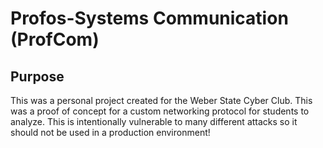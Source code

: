 # Profos-Systems Communication (ProfCom)

## Purpose

This was a personal project created for the Weber State Cyber Club. This was a proof of concept for a custom networking protocol for students to analyze. This is intentionally vulnerable to many different attacks so it should not be used in a production environment!
